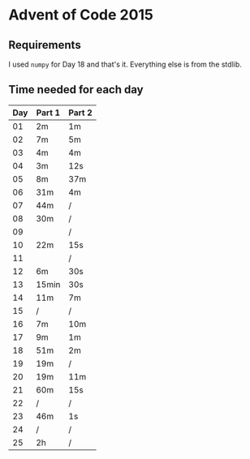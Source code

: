 # Advent of Code 2015

## Requirements
I used `numpy` for Day 18 and that's it. Everything else is from the stdlib.

## Time needed for each day
|Day|Part 1|Part 2|
|--|--|--|
|01|2m|1m|
|02|7m|5m|
|03|4m|4m|
|04|3m|12s|
|05|8m|37m|
|06|31m|4m|
|07|44m|/|
|08|30m|/|
|09||/|
|10|22m|15s|
|11||/|
|12|6m|30s|
|13|15min|30s|
|14|11m|7m|
|15|/|/|
|16|7m|10m|
|17|9m|1m|
|18|51m|2m|
|19|19m|/|
|20|19m|11m|
|21|60m|15s|
|22|/|/|
|23|46m|1s|
|24|/|/|
|25|2h|/|